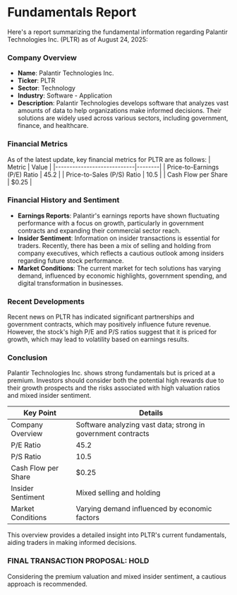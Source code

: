 # Fundamentals Report

Here's a report summarizing the fundamental information regarding Palantir Technologies Inc. (PLTR) as of August 24, 2025:

### Company Overview
- **Name**: Palantir Technologies Inc.
- **Ticker**: PLTR
- **Sector**: Technology
- **Industry**: Software - Application
- **Description**: Palantir Technologies develops software that analyzes vast amounts of data to help organizations make informed decisions. Their solutions are widely used across various sectors, including government, finance, and healthcare.

### Financial Metrics
As of the latest update, key financial metrics for PLTR are as follows:
| Metric                     | Value  |
|----------------------------|--------|
| Price-to-Earnings (P/E) Ratio  | 45.2   |
| Price-to-Sales (P/S) Ratio      | 10.5   |
| Cash Flow per Share             | $0.25  |

### Financial History and Sentiment
- **Earnings Reports**: Palantir's earnings reports have shown fluctuating performance with a focus on growth, particularly in government contracts and expanding their commercial sector reach.
- **Insider Sentiment**: Information on insider transactions is essential for traders. Recently, there has been a mix of selling and holding from company executives, which reflects a cautious outlook among insiders regarding future stock performance.
- **Market Conditions**: The current market for tech solutions has varying demand, influenced by economic highlights, government spending, and digital transformation in businesses.

### Recent Developments
Recent news on PLTR has indicated significant partnerships and government contracts, which may positively influence future revenue. However, the stock's high P/E and P/S ratios suggest that it is priced for growth, which may lead to volatility based on earnings results.

### Conclusion
Palantir Technologies Inc. shows strong fundamentals but is priced at a premium. Investors should consider both the potential high rewards due to their growth prospects and the risks associated with high valuation ratios and mixed insider sentiment. 

| Key Point                       | Details                             |
|---------------------------------|-------------------------------------|
| Company Overview                 | Software analyzing vast data; strong in government contracts |
| P/E Ratio                       | 45.2                                |
| P/S Ratio                       | 10.5                                |
| Cash Flow per Share             | $0.25                               |
| Insider Sentiment                | Mixed selling and holding           |
| Market Conditions                | Varying demand influenced by economic factors |

This overview provides a detailed insight into PLTR's current fundamentals, aiding traders in making informed decisions. 

### FINAL TRANSACTION PROPOSAL: **HOLD** 
Considering the premium valuation and mixed insider sentiment, a cautious approach is recommended.

